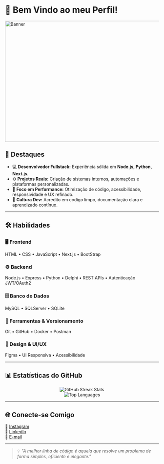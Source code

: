 # 👋 Bem Vindo ao meu Perfil!

<img width="1584" height="396" alt="Banner" src="https://github.com/user-attachments/assets/21b18ad8-83b7-4171-91a0-c36264e1eeb4" />



## 🌟 Destaques

- 💻 **Desenvolvedor Fullstack:** Experiência sólida em **Node.js, Python, Next.js**.  
- ⚙️ **Projetos Reais:** Criação de sistemas internos, automações e plataformas personalizadas.  
- 🚀 **Foco em Performance:** Otimização de código, acessibilidade, responsividade e UX refinado.  
- 🧠 **Cultura Dev:** Acredito em código limpo, documentação clara e aprendizado contínuo.

---

## 🛠️ Habilidades

### 🖥️ Frontend
HTML • CSS • JavaScript • Next.js • BootStrap 

### ⚙️ Backend
Node.js • Express • Python • Delphi • REST APIs • Autenticação JWT/OAuth2

### 🗄️ Banco de Dados
MySQL • SQLServer • SQLite

### 🧰 Ferramentas & Versionamento
Git • GitHub • Docker • Postman

### 🎨 Design & UI/UX
Figma • UI Responsiva • Acessibilidade

---

## 📊 Estatísticas do GitHub

<p align="center">
  <img src="https://github-readme-streak-stats.herokuapp.com/?user=guilhermeborgesdev&theme=radical" alt="GitHub Streak Stats" />
  <br/>
  <img src="https://github-readme-stats.vercel.app/api/top-langs/?username=guilhermeborgesdev&layout=compact&theme=radical" alt="Top Languages" />
</p>

---

## 🌐 Conecte-se Comigo

📸 [Instagram](https://www.instagram.com/guiborgesz)  
💼 [LinkedIn](https://www.linkedin.com/in/guilherme-borges-6a2b4838a)  
📧 [E-mail](mailto:guilhermeborges.developer@gmail.com)

---

> 💡 *"A melhor linha de código é aquela que resolve um problema de forma simples, eficiente e elegante."*
